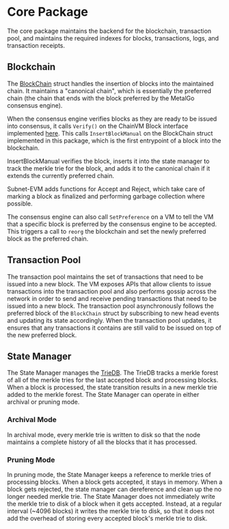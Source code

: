 # Core Package

The core package maintains the backend for the blockchain, transaction pool, and maintains the required indexes for blocks, transactions, logs, and transaction receipts.

## Blockchain

The [BlockChain](./blockchain.go) struct handles the insertion of blocks into the maintained chain. It maintains a "canonical chain", which is essentially the preferred chain (the chain that ends with the block preferred by the MetalGo consensus engine).

When the consensus engine verifies blocks as they are ready to be issued into consensus, it calls `Verify()` on the ChainVM Block interface implemented [here](../plugin/evm/block.go). This calls `InsertBlockManual` on the BlockChain struct implemented in this package, which is the first entrypoint of a block into the blockchain.

InsertBlockManual verifies the block, inserts it into the state manager to track the merkle trie for the block, and adds it to the canonical chain if it extends the currently preferred chain.

Subnet-EVM adds functions for Accept and Reject, which take care of marking a block as finalized and performing garbage collection where possible.

The consensus engine can also call `SetPreference` on a VM to tell the VM that a specific block is preferred by the consensus engine to be accepted. This triggers a call to `reorg` the blockchain and set the newly preferred block as the preferred chain.

## Transaction Pool

The transaction pool maintains the set of transactions that need to be issued into a new block. The VM exposes APIs that allow clients to issue transactions into the transaction pool and also performs gossip across the network in order to send and receive pending transactions that need to be issued into a new block. The transaction pool asynchronously follows the preferred block of the `BlockChain` struct by subscribing to new head events and updating its state accordingly. When the transaction pool updates, it ensures that any transactions it contains are still valid to be issued on top of the new preferred block.

## State Manager

The State Manager manages the [TrieDB](../trie/database.go). The TrieDB tracks a merkle forest of all of the merkle tries for the last accepted block and processing blocks. When a block is processed, the state transition results in a new merkle trie added to the merkle forest. The State Manager can operate in either archival or pruning mode.

### Archival Mode

In archival mode, every merkle trie is written to disk so that the node maintains a complete history of all the blocks that it has processed.

### Pruning Mode

In pruning mode, the State Manager keeps a reference to merkle tries of processing blocks. When a block gets accepted, it stays in memory. When a block gets rejected, the state manager can dereference and clean up the no longer needed merkle trie. The State Manager does not immediately write the merkle trie to disk of a block when it gets accepted. Instead, at a regular interval (~4096 blocks) it writes the merkle trie to disk, so that it does not add the overhead of storing every accepted block's merkle trie to disk.

